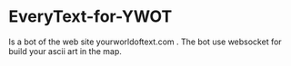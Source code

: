 # EveryText-for-YWOT
Is a bot of the web site yourworldoftext.com . The bot use websocket for build your ascii art in the map.

